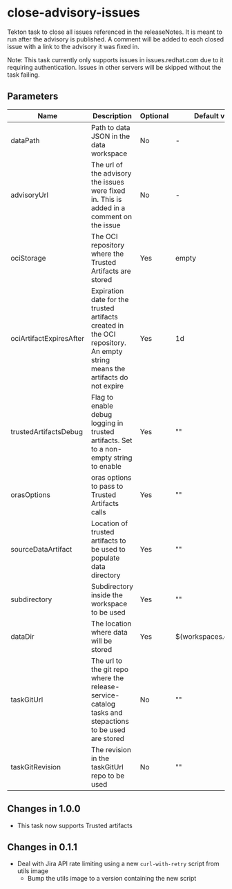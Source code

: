 # close-advisory-issues

Tekton task to close all issues referenced in the releaseNotes. It is meant to run after the advisory is published.
A comment will be added to each closed issue with a link to the advisory it was fixed in.

Note: This task currently only supports issues in issues.redhat.com due to it requiring authentication.
Issues in other servers will be skipped without the task failing.

## Parameters

| Name                    | Description                                                                                                                | Optional | Default value           |
|-------------------------|----------------------------------------------------------------------------------------------------------------------------|----------|-------------------------|
| dataPath                | Path to data JSON in the data workspace                                                                                    | No       | -                       |
| advisoryUrl             | The url of the advisory the issues were fixed in. This is added in a comment on the issue                                  | No       | -                       |
| ociStorage              | The OCI repository where the Trusted Artifacts are stored                                                                  | Yes      | empty                   |
| ociArtifactExpiresAfter | Expiration date for the trusted artifacts created in the OCI repository. An empty string means the artifacts do not expire | Yes      | 1d                      |
| trustedArtifactsDebug   | Flag to enable debug logging in trusted artifacts. Set to a non-empty string to enable                                     | Yes      | ""                      |
| orasOptions             | oras options to pass to Trusted Artifacts calls                                                                            | Yes      | ""                      | 
| sourceDataArtifact      | Location of trusted artifacts to be used to populate data directory                                                        | Yes      | ""                      |
| subdirectory            | Subdirectory inside the workspace to be used                                                                               | Yes      | ""                      |
| dataDir                 | The location where data will be stored                                                                                     | Yes      | $(workspaces.data.path) |
| taskGitUrl              | The url to the git repo where the release-service-catalog tasks and stepactions to be used are stored                      | No       | ""                      |
| taskGitRevision         | The revision in the taskGitUrl repo to be used                                                                             | No       | ""                      |

## Changes in 1.0.0
* This task now supports Trusted artifacts

## Changes in 0.1.1
* Deal with Jira API rate limiting using a new `curl-with-retry` script from utils image
  * Bump the utils image to a version containing the new script
